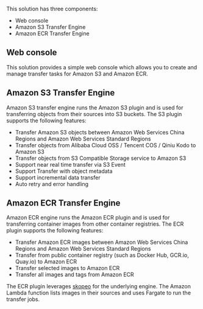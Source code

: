 This solution has three components: 

- Web console
- Amazon S3 Transfer Engine
- Amazon ECR Transfer Engine

## Web console

This solution provides a simple web console which allows you to create and manage transfer tasks for Amazon S3 and Amazon ECR. 

## Amazon S3 Transfer Engine
Amazon S3 transfer engine runs the Amazon S3 plugin and is used for transferring objects from their sources into S3 buckets. The S3 plugin supports the following features:

- Transfer Amazon S3 objects between Amazon Web Services China Regions and Amazon Web Services Standard Regions
- Transfer objects from Alibaba Cloud OSS / Tencent COS / Qiniu Kodo to Amazon S3
- Transfer objects from S3 Compatible Storage service to Amazon S3
- Support near real time transfer via S3 Event
- Support Transfer with object metadata
- Support incremental data transfer
- Auto retry and error handling


## Amazon ECR Transfer Engine
Amazon ECR engine runs the Amazon ECR plugin and is used for transferring container images from other container registries. The ECR plugin supports the following features: 

- Transfer Amazon ECR images between Amazon Web Services China Regions and Amazon Web Services Standard Regions
- Transfer from public container registry (such as Docker Hub, GCR.io, Quay.io) to Amazon ECR
- Transfer selected images to Amazon ECR
- Transfer all images and tags from Amazon ECR

The ECR plugin leverages [skopeo](https://github.com/containers/skopeo) for the underlying engine. The Amazon Lambda function lists images in their sources and uses Fargate to run the transfer jobs. 